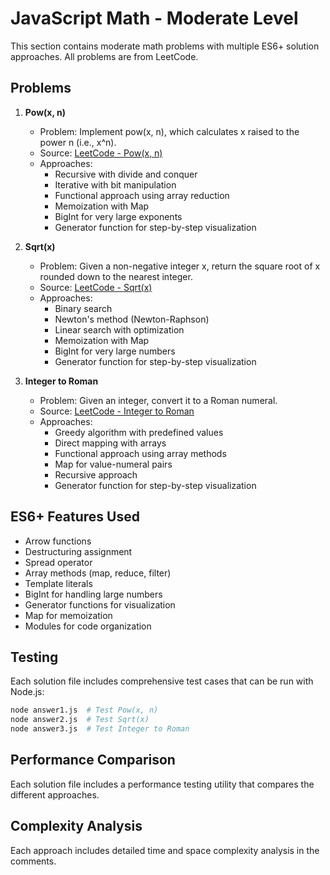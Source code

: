 # JavaScript Math - Moderate Level

This section contains moderate math problems with multiple ES6+ solution approaches. All problems are from LeetCode.

## Problems

1. **Pow(x, n)**
   - Problem: Implement pow(x, n), which calculates x raised to the power n (i.e., x^n).
   - Source: [LeetCode - Pow(x, n)](https://leetcode.com/problems/powx-n/)
   - Approaches:
     - Recursive with divide and conquer
     - Iterative with bit manipulation
     - Functional approach using array reduction
     - Memoization with Map
     - BigInt for very large exponents
     - Generator function for step-by-step visualization

2. **Sqrt(x)**
   - Problem: Given a non-negative integer x, return the square root of x rounded down to the nearest integer.
   - Source: [LeetCode - Sqrt(x)](https://leetcode.com/problems/sqrtx/)
   - Approaches:
     - Binary search
     - Newton's method (Newton-Raphson)
     - Linear search with optimization
     - Memoization with Map
     - BigInt for very large numbers
     - Generator function for step-by-step visualization

3. **Integer to Roman**
   - Problem: Given an integer, convert it to a Roman numeral.
   - Source: [LeetCode - Integer to Roman](https://leetcode.com/problems/integer-to-roman/)
   - Approaches:
     - Greedy algorithm with predefined values
     - Direct mapping with arrays
     - Functional approach using array methods
     - Map for value-numeral pairs
     - Recursive approach
     - Generator function for step-by-step visualization

## ES6+ Features Used

- Arrow functions
- Destructuring assignment
- Spread operator
- Array methods (map, reduce, filter)
- Template literals
- BigInt for handling large numbers
- Generator functions for visualization
- Map for memoization
- Modules for code organization

## Testing

Each solution file includes comprehensive test cases that can be run with Node.js:

```bash
node answer1.js  # Test Pow(x, n)
node answer2.js  # Test Sqrt(x)
node answer3.js  # Test Integer to Roman
```

## Performance Comparison

Each solution file includes a performance testing utility that compares the different approaches.

## Complexity Analysis

Each approach includes detailed time and space complexity analysis in the comments.
